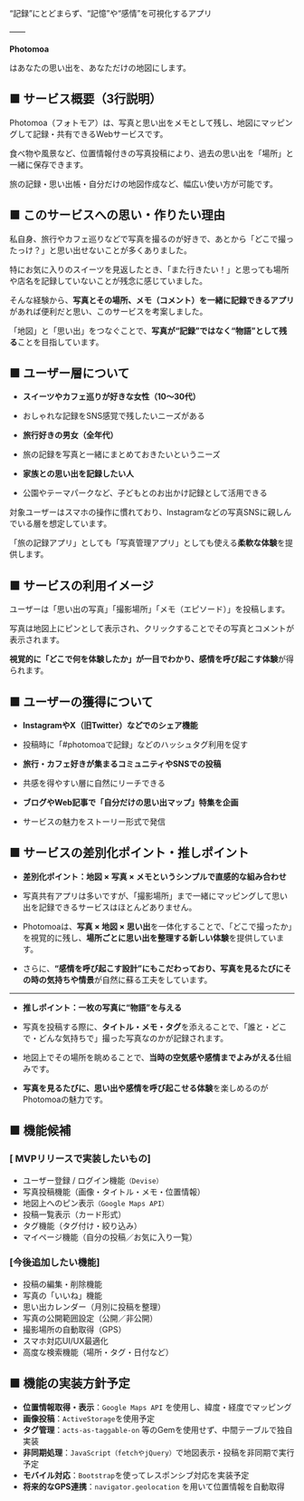 “記録”にとどまらず、“記憶”や“感情”を可視化するアプリ

——

**Photomoa**

はあなたの思い出を、あなただけの地図にします。

## ■ サービス概要（3行説明）

Photomoa（フォトモア）は、写真と思い出をメモとして残し、地図にマッピングして記録・共有できるWebサービスです。

食べ物や風景など、位置情報付きの写真投稿により、過去の思い出を「場所」と一緒に保存できます。

旅の記録・思い出帳・自分だけの地図作成など、幅広い使い方が可能です。

## ■ このサービスへの思い・作りたい理由

私自身、旅行やカフェ巡りなどで写真を撮るのが好きで、あとから「どこで撮ったっけ？」と思い出せないことが多くありました。

特にお気に入りのスイーツを見返したとき、「また行きたい！」と思っても場所や店名を記録していないことが残念に感じていました。

そんな経験から、**写真とその場所、メモ（コメント）を一緒に記録できるアプリ**があれば便利だと思い、このサービスを考案しました。

「地図」と「思い出」をつなぐことで、**写真が“記録”ではなく“物語”として残る**ことを目指しています。

## ■ ユーザー層について

- **スイーツやカフェ巡りが好きな女性（10〜30代）**

- おしゃれな記録をSNS感覚で残したいニーズがある

- **旅行好きの男女（全年代）**

- 旅の記録を写真と一緒にまとめておきたいというニーズ

- **家族との思い出を記録したい人**

- 公園やテーマパークなど、子どもとのお出かけ記録として活用できる


対象ユーザーはスマホの操作に慣れており、Instagramなどの写真SNSに親しんでいる層を想定しています。

「旅の記録アプリ」としても「写真管理アプリ」としても使える**柔軟な体験**を提供します。

## ■ サービスの利用イメージ

ユーザーは「思い出の写真」「撮影場所」「メモ（エピソード）」を投稿します。

写真は地図上にピンとして表示され、クリックすることでその写真とコメントが表示されます。

**視覚的に「どこで何を体験したか」が一目でわかり、感情を呼び起こす体験**が得られます。

## ■ ユーザーの獲得について

- **InstagramやX（旧Twitter）などでのシェア機能**

- 投稿時に「#photomoaで記録」などのハッシュタグ利用を促す

- **旅行・カフェ好きが集まるコミュニティやSNSでの投稿**

- 共感を得やすい層に自然にリーチできる

- **ブログやWeb記事で「自分だけの思い出マップ」特集を企画**

- サービスの魅力をストーリー形式で発信


## ■ サービスの差別化ポイント・推しポイント

- **差別化ポイント：地図 × 写真 × メモというシンプルで直感的な組み合わせ**

- 写真共有アプリは多いですが、「撮影場所」まで一緒にマッピングして思い出を記録できるサービスはほとんどありません。

- Photomoaは、**写真 × 地図 × 思い出**を一体化することで、「どこで撮ったか」を視覚的に残し、**場所ごとに思い出を整理する新しい体験**を提供しています。

- さらに、**“感情を呼び起こす設計”**にもこだわっており、写真を見るたびに**その時の気持ちや情景**が自然に蘇る工夫をしています。

---

- **推しポイント：一枚の写真に“物語”を与える**

- 写真を投稿する際に、**タイトル・メモ・タグ**を添えることで、「誰と・どこで・どんな気持ちで」撮った写真なのかが記録されます。

- 地図上でその場所を眺めることで、**当時の空気感や感情までよみがえる**仕組みです。

- **写真を見るたびに、思い出や感情を呼び起こせる体験**を楽しめるのがPhotomoaの魅力です。


## ■ 機能候補

### [ MVPリリースで実装したいもの]

- ユーザー登録 / ログイン機能`（Devise）`
- 写真投稿機能（画像・タイトル・メモ・位置情報）
- 地図上へのピン表示`（Google Maps API）`
- 投稿一覧表示（カード形式）
- タグ機能（タグ付け・絞り込み）
- マイページ機能（自分の投稿／お気に入り一覧）

### [今後追加したい機能]

- 投稿の編集・削除機能
- 写真の「いいね」機能
- 思い出カレンダー（月別に投稿を整理）
- 写真の公開範囲設定（公開／非公開）
- 撮影場所の自動取得（GPS）
- スマホ対応UI/UX最適化
- 高度な検索機能（場所・タグ・日付など）

## ■ 機能の実装方針予定

- **位置情報取得・表示**：`Google Maps API` を使用し、緯度・経度でマッピング
- **画像投稿**：`ActiveStorage`を使用予定
- **タグ管理**：`acts-as-taggable-on` 等のGemを使用せず、中間テーブルで独自実装
- **非同期処理**：`JavaScript（fetchやjQuery）`で地図表示・投稿を非同期で実行予定
- **モバイル対応**：`Bootstrap`を使ってレスポンシブ対応を実装予定
- **将来的なGPS連携**：`navigator.geolocation` を用いて位置情報を自動取得